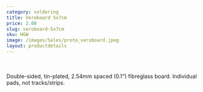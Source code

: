 ```yaml
---
category: soldering
title: Veroboard 5x7cm
price: 2.00
slug: veroboard-5x7cm
sku: HGW
image: /images/Sales/proto_veroboard.jpeg
layout: productdetails
---
```


<br><br>Double-sided, tin-plated, 2.54mm spaced (0.1") fibreglass board. Individual pads, not tracks/strips.
